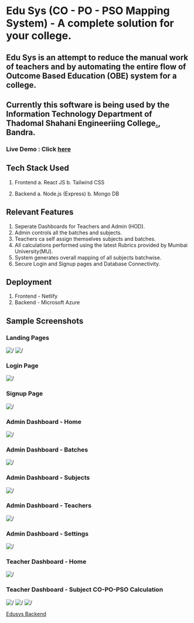 # Edu Sys (CO - PO - PSO Mapping System) - A complete solution for your college.

## Edu Sys is an attempt to reduce the manual work of teachers and by automating the entire flow of Outcome Based Education (OBE) system for a college.

## Currently this software is being used by the Information Technology Department of Thadomal Shahani Engineeriing College[.](https://tsec.edu/), Bandra.


### Live Demo : Click [here](https://edusys-tsec.vercel.app/)

## Tech Stack Used

1. Frontend
    a. React JS
    b. Tailwind CSS

2. Backend
    a. Node.js (Express)
    b. Mongo DB


## Relevant Features

1. Seperate Dashboards for Teachers and Admin (HOD).
2. Admin controls all the batches and subjects.
3. Teachers ca self assign themselves subjects and batches.
4. All calculations performed using the latest Rubrics provided by Mumbai University(MU).
5. System generates overall mapping of all subjects batchwise.
6. Secure Login and Signup pages and Database Connectivity.

## Deployment

1. Frontend - Netlify
2. Backend - Microsoft Azure

## Sample Screenshots

### Landing Pages
<img src="./Edusys/Landing Page.png" alt="/">
<img src="./Edusys/Landing Page(2).png" alt="/">

### Login Page
<img src="./Edusys/Login Page.png" alt="/">

### Signup Page
<img src="./Edusys/Signup Page.png" alt="/">

### Admin Dashboard - Home
<img src="./Edusys/Admin Dashboard.png" alt="/">

### Admin Dashboard - Batches
<img src="./Edusys/Batches.png" alt="/">

### Admin Dashboard - Subjects
<img src="./Edusys/Subjects.png" alt="/">

### Admin Dashboard - Teachers
<img src="./Edusys/Teachers.png" alt="/">

### Admin Dashboard - Settings
<img src="./Edusys/Settings.png" alt="/">

### Teacher Dashboard - Home
<img src="./Edusys/Teacher Dashboard.png" alt="/">

### Teacher Dashboard - Subject CO-PO-PSO Calculation
<img src="./Edusys/Calculation Page(1).png" alt="/">
<img src="./Edusys/Calculation Page.png" alt="/">
<img src="./Edusys/Calculation Page(2).png" alt="/">




[Edusys Backend](https://github.com/Archit1706/EduSys-Backend)
